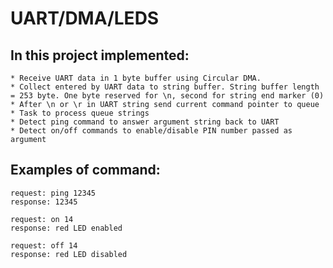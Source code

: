# UART/DMA/LEDS

## In this project implemented:

	* Receive UART data in 1 byte buffer using Circular DMA. 
	* Collect entered by UART data to string buffer. String buffer length = 253 byte. One byte reserved for \n, second for string end marker (0)
	* After \n or \r in UART string send current command pointer to queue
	* Task to process queue strings
	* Detect ping command to answer argument string back to UART
	* Detect on/off commands to enable/disable PIN number passed as argument
	
## Examples of command:

	request: ping 12345
	response: 12345
	
	request: on 14
	response: red LED enabled

	request: off 14
	response: red LED disabled

